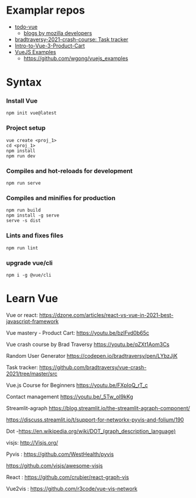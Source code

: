 # Examplar repos

- [todo-vue](https://github.com/mdn/todo-vue)
	- [blogs by mozilla developers](https://developer.mozilla.org/en-US/docs/Learn/Tools_and_testing/Client-side_JavaScript_frameworks/Vue_first_component)
- [bradtraversy-2021-crash-course: Task tracker](https://github.com/bradtraversy/vue-crash-2021)
- [Intro-to-Vue-3-Product-Cart](https://youtu.be/bzlFvd0b65c)
- [VueJS Examples](https://vuejs.org/examples/#counter)
	- https://github.com/wgong/vuejs_examples

# Syntax

### Install Vue

```
npm init vue@latest
```

### Project setup
```
vue create <proj_1>
cd <proj_1>
npm install
npm run dev
```
### Compiles and hot-reloads for development
```
npm run serve
```
### Compiles and minifies for production
```
npm run build
npm install -g serve
serve -s dist
```
### Lints and fixes files
```
npm run lint
```
### upgrade vue/cli
```
npm i -g @vue/cli
```


# Learn Vue

Vue or react: https://dzone.com/articles/react-vs-vue-in-2021-best-javascript-framework

Vue mastery - Product Cart:
https://youtu.be/bzlFvd0b65c

Vue crash course by Brad Traversy
https://youtu.be/qZXt1Aom3Cs

Random User Generator
https://codepen.io/bradtraversy/pen/LYbzJjK

Task tracker:
https://github.com/bradtraversy/vue-crash-2021/tree/master/src

Vue.js Course for Beginners
https://youtu.be/FXpIoQ_rT_c

Contact management 
https://youtu.be/_5Tw_oI9kKg

Streamlit-agraph
https://blog.streamlit.io/the-streamlit-agraph-component/
 
https://discuss.streamlit.io/t/support-for-networkx-pyvis-and-folium/190


Dot -https://en.wikipedia.org/wiki/DOT_(graph_description_language)

visjs: http://Visjs.org/

Pyvis : https://github.com/WestHealth/pyvis

https://github.com/visjs/awesome-visjs

React : https://github.com/crubier/react-graph-vis

Vue2vis : https://github.com/r3code/vue-vis-network
